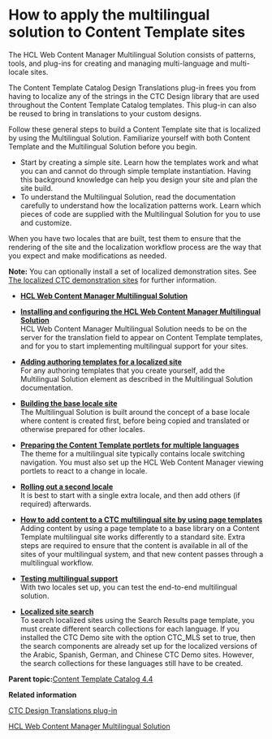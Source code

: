 # How to apply the multilingual solution to Content Template sites 

The HCL Web Content Manager Multilingual Solution consists of patterns, tools, and plug-ins for creating and managing multi-language and multi-locale sites.

The Content Template Catalog Design Translations plug-in frees you from having to localize any of the strings in the CTC Design library that are used throughout the Content Template Catalog templates. This plug-in can also be reused to bring in translations to your custom designs.

Follow these general steps to build a Content Template site that is localized by using the Multilingual Solution. Familiarize yourself with both Content Template and the Multilingual Solution before you begin.

-   Start by creating a simple site. Learn how the templates work and what you can and cannot do through simple template instantiation. Having this background knowledge can help you design your site and plan the site build.
-   To understand the Multilingual Solution, read the documentation carefully to understand how the localization patterns work. Learn which pieces of code are supplied with the Multilingual Solution for you to use and customize.

When you have two locales that are built, test them to ensure that the rendering of the site and the localization workflow process are the way that you expect and make modifications as needed.

**Note:** You can optionally install a set of localized demonstration sites. See [The localized CTC demonstration sites](ctc_overview_comp_demo-mls.md) for further information.

-   **[HCL Web Content Manager Multilingual Solution](../wcm/wcm_mls.html)**  

-   **[Installing and configuring the HCL Web Content Manager Multilingual Solution ](../ctc/ctc_deploy_locale_install.md)**  
HCL Web Content Manager Multilingual Solution needs to be on the server for the translation field to appear on Content Template templates, and for you to start implementing multilingual support for your sites.
-   **[Adding authoring templates for a localized site ](../ctc/ctc_deploy_locale_auth.md)**  
For any authoring templates that you create yourself, add the Multilingual Solution element as described in the Multilingual Solution documentation.
-   **[Building the base locale site ](../ctc/ctc_deploy_locale_base.md)**  
The Multilingual Solution is built around the concept of a base locale where content is created first, before being copied and translated or otherwise prepared for other locales.
-   **[Preparing the Content Template portlets for multiple languages ](../ctc/ctc_deploy_locale_theme.md)**  
The theme for a multilingual site typically contains locale switching navigation. You must also set up the HCL Web Content Manager viewing portlets to react to a change in locale.
-   **[Rolling out a second locale ](../ctc/ctc_deploy_locale_second.md)**  
It is best to start with a single extra locale, and then add others \(if required\) afterwards.
-   **[How to add content to a CTC multilingual site by using page templates ](../ctc/ctc_deploy_add_content.md)**  
Adding content by using a page template to a base library on a Content Template multilingual site works differently to a standard site. Extra steps are required to ensure that the content is available in all of the sites of your multilingual system, and that new content passes through a multilingual workflow.
-   **[Testing multilingual support ](../ctc/ctc_deploy_locale_test.md)**  
With two locales set up, you can test the end-to-end multilingual solution.
-   **[Localized site search ](../ctc/ctc_deploy_locale_search.md)**  
To search localized sites using the Search Results page template, you must create different search collections for each language. If you installed the CTC Demo site with the option CTC\_MLS set to true, then the search components are already set up for the localized versions of the Arabic, Spanish, German, and Chinese CTC Demo sites. However, the search collections for these languages still have to be created.

**Parent topic:**[Content Template Catalog 4.4 ](../ctc/ctc_intro.md)

**Related information**  


[CTC Design Translations plug-in ](../ctc/ctc_arch_plugins_trans.md)

[HCL Web Content Manager Multilingual Solution](../wcm/wcm_mls.md)

